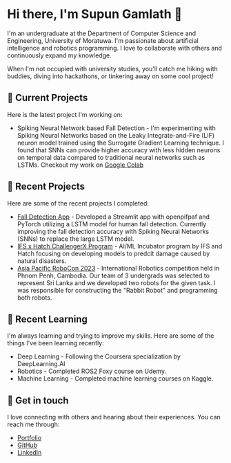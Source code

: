 # Hi there, I'm Supun Gamlath 👋
I'm an undergraduate at the Department of Computer Science and Engineering, University of Moratuwa. I'm passionate about artificial intelligence and robotics programming. I love to collaborate with others and continuously expand my knowledge. 

When I'm not occupied with university studies, you'll catch me hiking with buddies, diving into hackathons, or tinkering away on some cool project!

## 🔭 Current Projects
Here is the latest project I'm working on:

* Spiking Neural Network based Fall Detection - I'm experimenting with Spiking Neural Networks based on the Leaky Integrate-and-Fire (LIF) neuron model trained using the Surrogate Gradient Learning technique. I found that SNNs can provide higher accuracy with less hidden neurons on temporal data compared to traditional neural networks such as LSTMs. Checkout my work on [Google Colab](https://colab.research.google.com/drive/1Z5PTc3Ewr9tXEOicDQMDi3f-6Z-2MzVp?usp=sharing) 

## 🚀 Recent Projects
Here are some of the recent projects I completed:

* [Fall Detection App](https://fall-detection.streamlit.app/) - Developed a Streamlit app with openpifpaf and PyTorch utilizing a LSTM model for human fall detection. Currently improving the fall detection accuracy with Spiking Neural Networks (SNNs) to replace the large LSTM model. 
* [IFS x Hatch ChallengerX Program](https://ifs-challengerx.hatch.lk/) - AI/ML Incubator program by IFS and Hatch focusing on developing models to predcit damage caused by natural disasters.
* [Asia Pacific RoboCon 2023](https://supungamlath.github.io/rabbit-robot.html) - International Robotics competition held in Phnom Penh, Cambodia. Our team of 3 undergrads was selected to represent Sri Lanka and we developed two robots for the given task. I was responsible for constructing the "Rabbit Robot" and programming both robots.  

## 🌱 Recent Learning
I'm always learning and trying to improve my skills. Here are some of the things I've been learning recently:

* Deep Learning - Following the Coursera specialization by DeepLearning.AI
* Robotics - Completed ROS2 Foxy course on Udemy. 
* Machine Learning - Completed machine learning courses on Kaggle.

## 💬 Get in touch
I love connecting with others and hearing about their experiences. You can reach me through:

* [Portfolio](https://supungamlath.github.io)
* [GitHub](https://github.com/supungamlath)
* [LinkedIn](https://www.linkedin.com/in/supungamlath)
